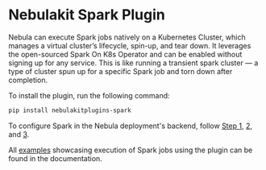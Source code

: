 # Nebulakit Spark Plugin

Nebula can execute Spark jobs natively on a Kubernetes Cluster, which manages a virtual cluster’s lifecycle, spin-up, and tear down. It leverages the open-sourced Spark On K8s Operator and can be enabled without signing up for any service. This is like running a transient spark cluster — a type of cluster spun up for a specific Spark job and torn down after completion.

To install the plugin, run the following command:

```bash
pip install nebulakitplugins-spark
```

To configure Spark in the Nebula deployment's backend, follow [Step 1](https://docs.nebula.org/projects/cookbook/en/latest/auto/integrations/kubernetes/k8s_spark/index.html#step-1-deploy-spark-plugin-in-the-nebula-backend), [2](https://docs.nebula.org/projects/cookbook/en/latest/auto/integrations/kubernetes/k8s_spark/index.html#step-2-environment-setup), and [3](https://docs.nebula.org/projects/cookbook/en/latest/auto/integrations/kubernetes/k8s_spark/index.html#step-3-optionally-setup-visibility).

All [examples](https://docs.nebula.org/projects/cookbook/en/latest/auto/integrations/kubernetes/k8s_spark/index.html) showcasing execution of Spark jobs using the plugin can be found in the documentation.
